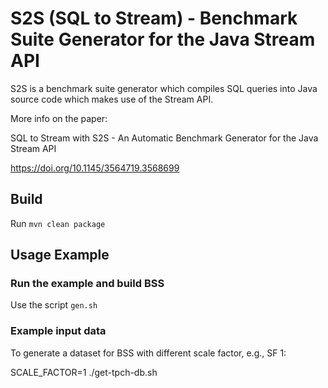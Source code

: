 # S2S (SQL to Stream) - Benchmark Suite Generator for the Java Stream API

S2S is a benchmark suite generator which compiles SQL queries into Java source code which makes use of the Stream API.

More info on the paper:

SQL to Stream with S2S - An Automatic Benchmark Generator for the Java Stream API

https://doi.org/10.1145/3564719.3568699

## Build

Run `mvn clean package`

## Usage Example

### Run the example and build BSS

Use the script `gen.sh`

### Example input data

To generate a dataset for BSS with different scale factor, e.g., SF 1:

SCALE_FACTOR=1 ./get-tpch-db.sh